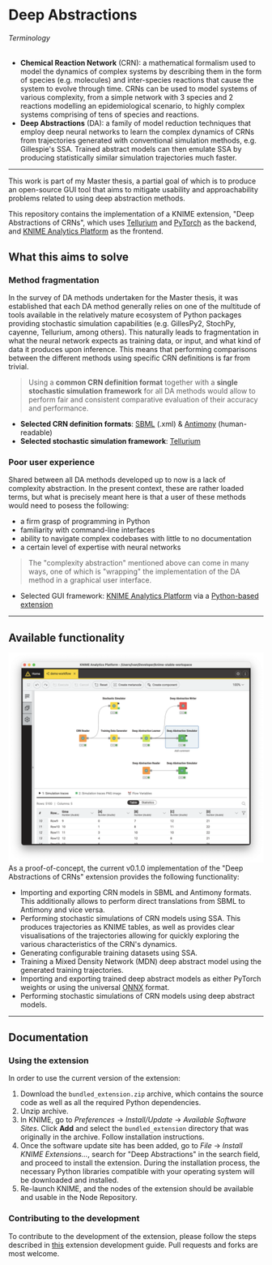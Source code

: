 # Deep Abstractions
###### Terminology
- __Chemical Reaction Network__ (CRN): a mathematical formalism used to model the dynamics of complex systems by describing them in the form of species (e.g. molecules) and inter-species reactions that cause the system to evolve through time. CRNs can be used to model systems of various complexity, from a simple network with 3 species and 2 reactions modelling an epidemiological scenario, to highly complex systems comprising of tens of species and reactions.
- __Deep Abstractions__ (DA): a family of model reduction techniques that employ deep neural networks to learn the complex dynamics of CRNs from trajectories generated with conventional simulation methods, e.g. Gillespie's SSA. Trained abstract models can then emulate SSA by producing statistically similar simulation trajectories much faster.

---

This work is part of my Master thesis, a partial goal of which is to produce an open-source GUI tool that aims to mitigate usability and approachability problems related to using deep abstraction methods.

This repository contains the implementation of a KNIME extension, "Deep Abstractions of CRNs", which uses [Tellurium](https://github.com/sys-bio/tellurium) and [PyTorch](https://github.com/pytorch/pytorch) as the backend, and [KNIME Analytics Platform](https://github.com/knime/knime-core) as the frontend.

## What this aims to solve
### Method fragmentation
In the survey of DA methods undertaken for the Master thesis, it was established that each DA method generally relies on one of the multitude of tools available in the relatively mature ecosystem of Python packages providing stochastic simulation capabilities (e.g. GillesPy2, StochPy, cayenne, Tellurium, among others). This naturally leads to fragmentation in what the neural network expects as training data, or input, and what kind of data it produces upon inference. This means that performing comparisons between the different methods using specific CRN definitions is far from trivial.

>Using a __common CRN definition format__ together with a __single stochastic simulation framework__ for all DA methods would allow to perform fair and consistent comparative evaluation of their accuracy and performance.

- __Selected CRN definition formats__: [SBML](https://sbml.org) (.xml) & [Antimony](https://tellurium.readthedocs.io/en/latest/antimony.html) (human-readable)
- __Selected stochastic simulation framework__: [Tellurium](https://tellurium.readthedocs.io/en/latest/)

### Poor user experience
Shared between all DA methods developed up to now is a lack of complexity abstraction. In the present context, these are rather loaded terms, but what is precisely meant here is that a user of these methods would need to posess the following:
- a firm grasp of programming in Python
- familiarity with command-line interfaces
- ability to navigate complex codebases with little to no documentation
- a certain level of expertise with neural networks

>The "complexity abstraction" mentioned above can come in many ways, one of which is "wrapping" the implementation of the DA method in a graphical user interface.

- Selected GUI framework: [KNIME Analytics Platform](https://www.knime.com/knime-analytics-platform) via a [Python-based extension](https://docs.knime.com/latest/pure_python_node_extensions_guide/index.html#introduction)

---

## Available functionality
![Extension example](https://github.com/iusethemouse/images/blob/main/extension-demo.png)
As a proof-of-concept, the current v0.1.0 implementation of the "Deep Abstractions of CRNs" extension provides the following functionality:
- Importing and exporting CRN models in SBML and Antimony formats. This additionally allows to perform direct translations from SBML to Antimony and vice versa.
- Performing stochastic simulations of CRN models using SSA. This produces trajectories as KNIME tables, as well as provides clear visualisations of the trajectories allowing for quickly exploring the various characteristics of the CRN's dynamics.
- Generating configurable training datasets using SSA.
- Training a Mixed Density Network (MDN) deep abstract model using the generated training trajectories.
- Importing and exporting trained deep abstract models as either PyTorch weights or using the universal [ONNX](https://github.com/onnx/onnx) format.
- Performing stochastic simulations of CRN models using deep abstract models.

---

## Documentation
### Using the extension
In order to use the current version of the extension:
1. Download the `bundled_extension.zip` archive, which contains the source code as well as all the required Python dependencies.
2. Unzip archive.
3. In KNIME, go to _Preferences_ -> _Install/Update_ -> _Available Software Sites_. Click __Add__ and select the `bundled_extension` directory that was originally in the archive. Follow installation instructions.
4. Once the software update site has been added, go to _File_ -> _Install KNIME Extensions…_, search for "Deep Abstractions" in the search field, and proceed to install the extension. During the installation process, the necessary Python libraries compatible with your operating system will be downloaded and installed.
5. Re-launch KNIME, and the nodes of the extension should be available and usable in the Node Repository.

### Contributing to the development
To contribute to the development of the extension, please follow the steps described in [this](https://docs.knime.com/latest/pure_python_node_extensions_guide/index.html#introduction) extension development guide. Pull requests and forks are most welcome.